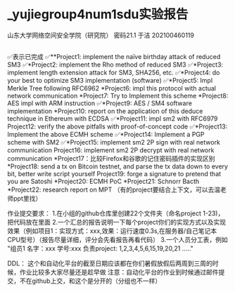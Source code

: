 # _yujiegroup4num1sdu实验报告
山东大学网络空间安全学院（研究院） 密码21.1 于洁 202100460119

##
✅表示已完成
✅**Project1: implement the naïve birthday attack of reduced SM3
✅*Project2: implement the Rho method of reduced SM3
✅*Project3: implement length extension attack for SM3, SHA256, etc.
✅*Project4: do your best to optimize SM3 implementation (software)
✅*Project5: Impl Merkle Tree following RFC6962
*Project6: impl this protocol with actual network communication
*Project7: Try to Implement this scheme
*Project8: AES impl with ARM instruction
✅*Project9: AES / SM4 software implementation
*Project10: report on the application of this deduce technique in Ethereum with ECDSA
✅*Project11: impl sm2 with RFC6979
Project12: verify the above pitfalls with proof-of-concept code
✅*Project13: Implement the above ECMH scheme
✅*Project14: Implement a PGP scheme with SM2
✅*Project15: implement sm2 2P sign with real network communication
Project16: implement sm2 2P decrypt with real network communication
*Project17：比较Firefox和谷歌的记住密码插件的实现区别
*Project18: send a tx on Bitcoin testnet, and parse the tx data down to every bit, better write script yourself
Project19: forge a signature to pretend that you are Satoshi
*Project20: ECMH PoC
*Project21: Schnorr Bacth
*Project22: research report on MPT
（有的project要结合上下文，可以去温老师ppt里找）

作业提交要求：
1.在小组的github仓库里创建22个文件夹（命名project 1-23)，把代码放在里面
2.一个汇总的报告说明一下每个project你们的实现方式以及实现效果（例如项目1：实现方式：xxx,效果：运行速度0.3s,在服务器/自己笔记本CPU型号）（报告尽量详细，评分会先看报告再看代码）
3.一个人员分工表，例如  "组员1  名字：xxx  学号:xxx  负责project: 1,2,3,4,5,6,15,19,20,21 ....."

DDL：
这个和自动化平台的截至日期应该都在你们暑假放假后两周到三周的时候，作业比较多大家尽量还是趁早做
注意：自动化平台的作业到时候通过邮件提交，不在github上交，和这个是分开的（分组也不一样）

